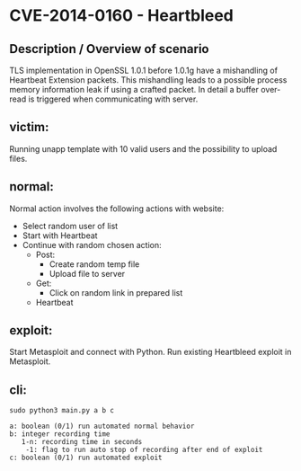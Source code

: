 # CVE-2014-0160 - Heartbleed

## Description / Overview of scenario

TLS implementation in OpenSSL 1.0.1 before 1.0.1g have a mishandling of Heartbeat Extension packets.
This mishandling leads to a possible process memory information leak if using a crafted packet.
In detail a buffer over-read is triggered when communicating with server.

## victim:
Running unapp template with 10 valid users and the possibility to upload files.

## normal:
Normal action involves the following actions with website:
* Select random user of list
* Start with Heartbeat
* Continue with random chosen action:
  * Post:
    * Create random temp file
    * Upload file to server
  * Get:
    * Click on random link in prepared list 
  * Heartbeat 

## exploit:
Start Metasploit and connect with Python.
Run existing Heartbleed exploit in Metasploit.

## cli:

    sudo python3 main.py a b c
    
    a: boolean (0/1) run automated normal behavior
    b: integer recording time
       1-n: recording time in seconds
        -1: flag to run auto stop of recording after end of exploit
    c: boolean (0/1) run automated exploit
